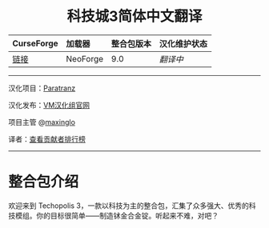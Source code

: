<div align="center"> 
   <h1>科技城3简体中文翻译</h1>
</div>

CurseForge|加载器|整合包版本|汉化维护状态
:-|:-|:-|:-
[链接](https://www.curseforge.com/minecraft/modpacks/techopolis-3)|NeoForge|9.0|*翻译中*|

---

汉化项目：[Paratranz](https://paratranz.cn/projects/14287)

汉化发布：[VM汉化组官网](https://vmct-cn.top/modpacks/项目)

项目主管 @[maxinglo](https://github.com/maxinglo)

译者：[查看贡献者排行榜](https://paratranz.cn/projects/14287/leaderboard)


---

# 整合包介绍

欢迎来到 Techopolis 3，一款以科技为主的整合包，汇集了众多强大、优秀的科技模组。你的目标很简单——制造𬬸金合金锭。听起来不难，对吧？
